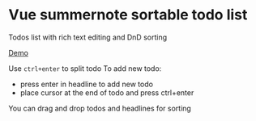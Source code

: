 # Vue summernote sortable todo list
Todos list with rich text editing and DnD sorting

[Demo](https://codepen.io/vborshchov/full/NRvLqo/)

Use `ctrl+enter` to split todo
To add new todo:
  *  press enter in headline to add new todo
  *  place cursor at the end of todo and press ctrl+enter
  
You can drag and drop todos and headlines for sorting
